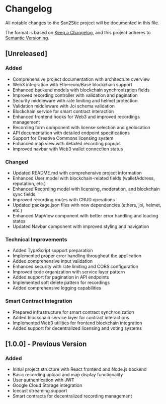 # Changelog

All notable changes to the San2Stic project will be documented in this file.

The format is based on [Keep a Changelog](https://keepachangelog.com/en/1.0.0/),
and this project adheres to [Semantic Versioning](https://semver.org/spec/v2.0.0.html).

## [Unreleased]

### Added
- Comprehensive project documentation with architecture overview
- Web3 integration with Ethereum/Base blockchain support
- Enhanced backend models with blockchain synchronization fields
- Improved recording controller with validation and pagination
- Security middleware with rate limiting and helmet protection
- Validation middleware with Joi schema validation
- Blockchain service for smart contract interaction
- Enhanced frontend hooks for Web3 and improved recordings management
- Recording form component with license selection and geolocation
- API documentation with detailed endpoint specifications
- Support for Creative Commons licensing system
- Enhanced map view with detailed recording popups
- Improved navbar with Web3 wallet connection status

### Changed
- Updated README.md with comprehensive project information
- Enhanced User model with blockchain-related fields (walletAddress, reputation, etc.)
- Enhanced Recording model with licensing, moderation, and blockchain sync fields
- Improved recording routes with CRUD operations
- Updated package.json files with new dependencies (ethers, joi, helmet, etc.)
- Enhanced MapView component with better error handling and loading states
- Updated Navbar component with improved styling and navigation

### Technical Improvements
- Added TypeScript support preparation
- Implemented proper error handling throughout the application
- Added comprehensive input validation
- Enhanced security with rate limiting and CORS configuration
- Improved code organization with service layer pattern
- Added support for pagination in API endpoints
- Implemented soft delete pattern for recordings
- Added comprehensive logging capabilities

### Smart Contract Integration
- Prepared infrastructure for smart contract synchronization
- Added blockchain service layer for contract interactions
- Implemented Web3 utilities for frontend blockchain integration
- Added support for decentralized licensing and voting systems

## [1.0.0] - Previous Version
### Added
- Initial project structure with React frontend and Node.js backend
- Basic recording upload and map display functionality
- User authentication with JWT
- Google Cloud Storage integration
- Icecast streaming support
- Smart contracts for decentralized recording management
